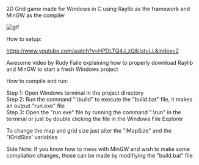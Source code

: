 2D Grid game made for Windows in C using Raylib as the framework and MinGW as the compiler  

![gif](https://github.com/user-attachments/assets/071e4c47-4041-4b9c-ad64-f9f77ba49cdd)  

How to setup:  

https://www.youtube.com/watch?v=HPDLTQ4J_zQ&list=LL&index=2  

Awesome video by Rudy Faile explaining how to properly download Raylib and MinGW to start a fresh Windows project  

How to compile and run:  

Step 1: Open Windows terminal in the project directory  
Step 2: Run the command ".\build" to execute the "build.bat" file, it makes an output "run.exe" file  
Step 3: Open the "run.exe" file by running the command ".\run" in the terminal or just by double clicking the file in the Windows File Explorer  

To change the map and grid size just alter the "iMapSize" and the "iGridSize' variables  

Side Note: If you know how to mess with MinGW and wish to make some compilation changes, those can be made by modifiying the "build.bat" file   
